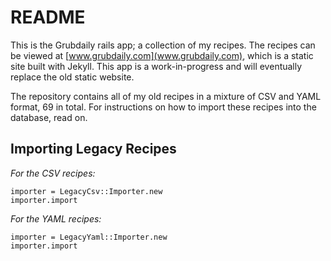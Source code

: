 # README

This is the Grubdaily rails app; a collection of my recipes. The recipes can be viewed at [www.grubdaily.com](www.grubdaily.com), which is a static site built with Jekyll. This app is a work-in-progress and will eventually replace the old static website.

The repository contains all of my old recipes in a mixture of CSV and YAML format, 69 in total. For instructions on how to import these recipes into the database, read on.

## Importing Legacy Recipes

_For the CSV recipes:_
```
importer = LegacyCsv::Importer.new
importer.import
```

_For the YAML recipes:_
```
importer = LegacyYaml::Importer.new
importer.import
```



